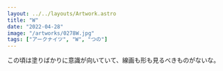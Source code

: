 ```yaml
---
layout: ../../layouts/Artwork.astro
title: "W"
date: "2022-04-28"
image: "/artworks/0278W.jpg"
tags: ["アークナイツ", "W", "つの"]
---
```


この頃は塗りばかりに意識が向いていて、線画も形も見るべきものがないな。